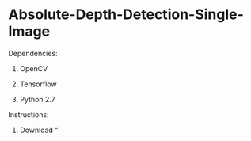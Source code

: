 Absolute-Depth-Detection-Single-Image
=========================================================


Dependencies:

1.  OpenCV

2.  Tensorflow

3.  Python 2.7


Instructions:

1.  Download “
